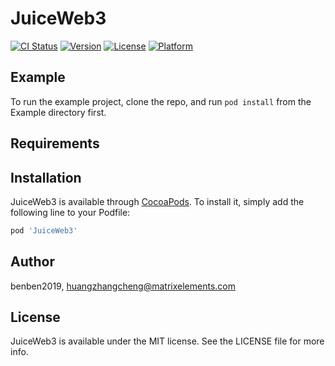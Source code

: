 # JuiceWeb3

[![CI Status](https://img.shields.io/travis/benben2019/JuiceWeb3.svg?style=flat)](https://travis-ci.org/benben2019/JuiceWeb3)
[![Version](https://img.shields.io/cocoapods/v/JuiceWeb3.svg?style=flat)](https://cocoapods.org/pods/JuiceWeb3)
[![License](https://img.shields.io/cocoapods/l/JuiceWeb3.svg?style=flat)](https://cocoapods.org/pods/JuiceWeb3)
[![Platform](https://img.shields.io/cocoapods/p/JuiceWeb3.svg?style=flat)](https://cocoapods.org/pods/JuiceWeb3)

## Example

To run the example project, clone the repo, and run `pod install` from the Example directory first.

## Requirements

## Installation

JuiceWeb3 is available through [CocoaPods](https://cocoapods.org). To install
it, simply add the following line to your Podfile:

```ruby
pod 'JuiceWeb3'
```

## Author

benben2019, huangzhangcheng@matrixelements.com

## License

JuiceWeb3 is available under the MIT license. See the LICENSE file for more info.
